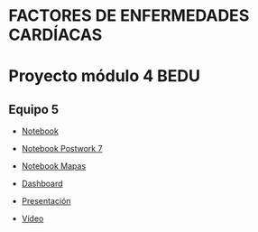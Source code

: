 # FACTORES DE ENFERMEDADES CARDÍACAS
# Proyecto módulo 4 BEDU
## Equipo 5

 - [Notebook]() 

 - [Notebook Postwork 7](https://github.com/angyf/proyecto/blob/main/Procesamiento_de_Lenguaje_Natural.ipynb)

 - [Notebook Mapas](https://github.com/angyf/proyecto/blob/main/Mapas_Coropl%C3%A9ticos.ipynb)

 - [Dashboard](https://enfermedades-cardiovasculares.herokuapp.com/)

 - [Presentación](https://www.canva.com/design/DAEcz2dw4Ew/5mDMt1HIEOywQ0U_ZxL2Ng/view?utm_content=DAEcz2dw4Ew&utm_campaign=designshare&utm_medium=link&utm_source=publishsharelink)
 
 - [Vídeo]()
